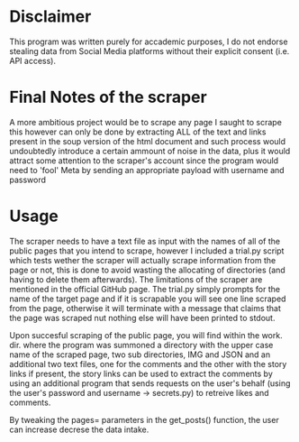 # Disclaimer

This program was written purely for accademic purposes, I do not endorse stealing
data from Social Media platforms without their explicit consent (i.e. API access).

# Final Notes of the scraper

A more ambitious project would be to scrape any page I saught to scrape
this however can only be done by extracting ALL of the text and links
present in the soup version of the html document and such process would
undoubtedly introduce a certain ammount of noise in the data, plus
it would attract some attention to the scraper's account since the program
would need to 'fool' Meta by sending an appropriate payload with username and
password

# Usage

The scraper needs to have a text file as input with the names of all of the public pages that you intend to scrape, however I included a trial.py script which
tests wether the scraper will actually scrape information from the page or not,
this is done to avoid wasting the allocating of directories (and having to delete them afterwards).
The limitations of the scraper are mentioned in the official GitHub page.
The trial.py simply prompts for the name of the target page and if it is scrapable
you will see one line scraped from the page, otherwise it will terminate with a 
message that claims that the page was scraped nut nothing else will have been
printed to stdout.

Upon succesful scraping of the public page, you will find within the work. dir.
where the program was summoned a directory with the upper case name of the scraped
page, two sub directories, IMG and JSON and an additional two text files, one for
the comments and the other with the story links if present, the story links can be 
used to extract the comments by using an additional program that sends requests on 
the user's behalf (using the user's password and username -> secrets.py) to retreive
likes and comments.

By tweaking the pages= parameters in the get_posts() function, the user can increase
decrese the data intake.